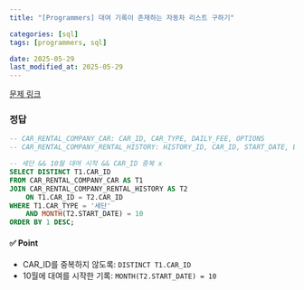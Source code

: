 ```yaml
---
title: "[Programmers] 대여 기록이 존재하는 자동차 리스트 구하기"

categories: [sql]
tags: [programmers, sql]

date: 2025-05-29
last_modified_at: 2025-05-29
---
```

[문제 링크](https://school.programmers.co.kr/learn/courses/30/lessons/157341)

### 정답
```sql
-- CAR_RENTAL_COMPANY_CAR: CAR_ID, CAR_TYPE, DAILY_FEE, OPTIONS
-- CAR_RENTAL_COMPANY_RENTAL_HISTORY: HISTORY_ID, CAR_ID, START_DATE, END_DATE

-- 세단 && 10월 대여 시작 && CAR_ID 중복 x
SELECT DISTINCT T1.CAR_ID
FROM CAR_RENTAL_COMPANY_CAR AS T1
JOIN CAR_RENTAL_COMPANY_RENTAL_HISTORY AS T2
    ON T1.CAR_ID = T2.CAR_ID
WHERE T1.CAR_TYPE = '세단'
    AND MONTH(T2.START_DATE) = 10
ORDER BY 1 DESC;
```

#### ✅ Point
- CAR_ID를 중복하지 않도록: `DISTINCT T1.CAR_ID`
- 10월에 대여를 시작한 기록: `MONTH(T2.START_DATE) = 10`
